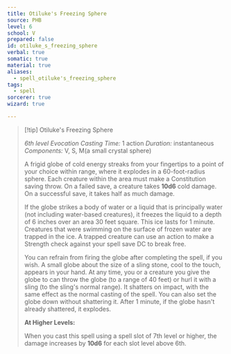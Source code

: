 ```yaml
---
title: Otiluke's Freezing Sphere
source: PHB
level: 6
school: V
prepared: false
id: otiluke_s_freezing_sphere
verbal: true
somatic: true
material: true
aliases:
  - spell_otiluke's_freezing_sphere
tags:
  - spell
sorcerer: true
wizard: true

---
```

>[!tip] Otiluke's Freezing Sphere
>
> *6th level Evocation*
> *Casting Time:* 1 action
> *Duration:* instantaneous
> *Components:* V, S, M(a small crystal sphere)
>
>A frigid globe of cold energy streaks from your fingertips to a point of your choice within range, where it explodes in a 60-foot-radius sphere. Each creature within the area must make a Constitution saving throw. On a failed save, a creature takes **10d6** cold damage. On a successful save, it takes half as much damage.
>
>If the globe strikes a body of water or a liquid that is principally water (not including water-based creatures), it freezes the liquid to a depth of 6 inches over an area 30 feet square. This ice lasts for 1 minute. Creatures that were swimming on the surface of frozen water are trapped in the ice. A trapped creature can use an action to make a Strength check against your spell save DC to break free.
>
>You can refrain from firing the globe after completing the spell, if you wish. A small globe about the size of a sling stone, cool to the touch, appears in your hand. At any time, you or a creature you give the globe to can throw the globe (to a range of 40 feet) or hurl it with a sling (to the sling's normal range). It shatters on impact, with the same effect as the normal casting of the spell. You can also set the globe down without shattering it. After 1 minute, if the globe hasn't already shattered, it explodes.
>
>**At Higher Levels:**
>
>When you cast this spell using a spell slot of 7th level or higher, the damage increases by **10d6** for each slot level above 6th.
>

